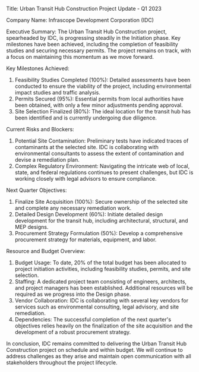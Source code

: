  Title: Urban Transit Hub Construction Project Update - Q1 2023

Company Name: Infrascope Development Corporation (IDC)

Executive Summary:
The Urban Transit Hub Construction project, spearheaded by IDC, is progressing steadily in the Initiation phase. Key milestones have been achieved, including the completion of feasibility studies and securing necessary permits. The project remains on track, with a focus on maintaining this momentum as we move forward.

Key Milestones Achieved:
1. Feasibility Studies Completed (100%): Detailed assessments have been conducted to ensure the viability of the project, including environmental impact studies and traffic analysis.
2. Permits Secured (95%): Essential permits from local authorities have been obtained, with only a few minor adjustments pending approval.
3. Site Selection Finalized (80%): The ideal location for the transit hub has been identified and is currently undergoing due diligence.

Current Risks and Blockers:
1. Potential Site Contamination: Preliminary tests have indicated traces of contaminants at the selected site. IDC is collaborating with environmental consultants to assess the extent of contamination and devise a remediation plan.
2. Complex Regulatory Environment: Navigating the intricate web of local, state, and federal regulations continues to present challenges, but IDC is working closely with legal advisors to ensure compliance.

Next Quarter Objectives:
1. Finalize Site Acquisition (100%): Secure ownership of the selected site and complete any necessary remediation work.
2. Detailed Design Development (60%): Initiate detailed design development for the transit hub, including architectural, structural, and MEP designs.
3. Procurement Strategy Formulation (50%): Develop a comprehensive procurement strategy for materials, equipment, and labor.

Resource and Budget Overview:
1. Budget Usage: To date, 20% of the total budget has been allocated to project initiation activities, including feasibility studies, permits, and site selection.
2. Staffing: A dedicated project team consisting of engineers, architects, and project managers has been established. Additional resources will be required as we progress into the Design phase.
3. Vendor Collaboration: IDC is collaborating with several key vendors for services such as environmental consulting, legal advisory, and site remediation.
4. Dependencies: The successful completion of the next quarter's objectives relies heavily on the finalization of the site acquisition and the development of a robust procurement strategy.

In conclusion, IDC remains committed to delivering the Urban Transit Hub Construction project on schedule and within budget. We will continue to address challenges as they arise and maintain open communication with all stakeholders throughout the project lifecycle.